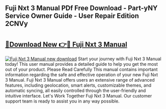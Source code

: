 ## Fuji Nxt 3 Manual PDf Free Download - Part-yNY Service Owner Guide - User Repair Edition 2CNVy

# <h2><a href="http://bc20467.oget.top/?id=Fuji+Nxt+3+Manual">🔗Download New 👉🔴 Fuji Nxt 3 Manual</a></h2>

[![Fuji Nxt 3 Manual new download](https://i.imgur.com/5g1atiW.png)](http://bc20467.oget.top/?id=Fuji+Nxt+3+Manual)
Start your journey with Fuji Nxt 3 Manual today! This user manual provides a detailed guide to help you get the most out of your product. Please Read Carefully This manual contains important information regarding the safe and effective operation of your new Fuji Nxt 3 Manual. Fuji Nxt 3 Manual offers users an extensive range of advanced features, including geolocation, smart alerts, customizable themes, and automatic syncing, all easily controlled through the user-friendly and intuitive interface. Let's Work Together Fuji Nxt 3 Manual. Our customer support team is ready to assist you in any way possible.

